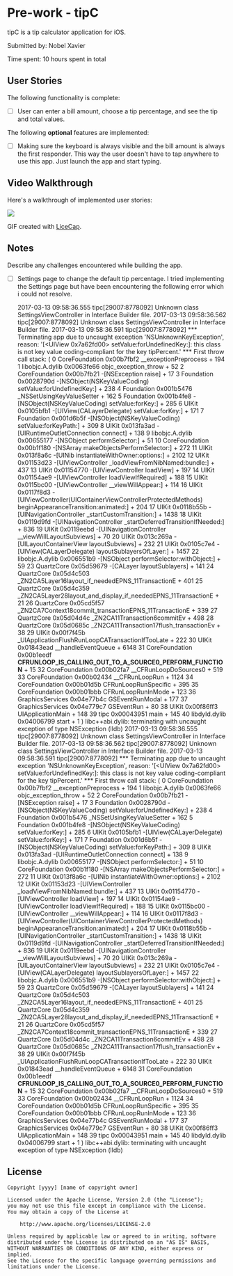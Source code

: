 # Pre-work - tipC

tipC is a tip calculator application for iOS.

Submitted by: Nobel Xavier

Time spent: 10 hours spent in total

## User Stories

The following functionality is complete:

* [ ] User can enter a bill amount, choose a tip percentage, and see the tip and total values.


The following **optional** features are implemented:
* [ ] Making sure the keyboard is always visible and the bill amount is always the first responder. This way the user doesn't have to tap anywhere to use this app. Just launch the app and start typing.


## Video Walkthrough 

Here's a walkthrough of implemented user stories:

![](tipC/TipC_Recording.gif)

GIF created with [LiceCap](http://www.cockos.com/licecap/).

## Notes

Describe any challenges encountered while building the app.
* [ ] Settings page to change the default tip percentage.
  I tried implementing the Settings page but have been encountering the following error which i could not resolve.
  
  2017-03-13 09:58:36.555 tipc[29007:8778092] Unknown class SettingsViewController in Interface Builder file.
2017-03-13 09:58:36.562 tipc[29007:8778092] Unknown class SettingsViewController in Interface Builder file.
2017-03-13 09:58:36.591 tipc[29007:8778092] *** Terminating app due to uncaught exception 'NSUnknownKeyException', reason: '[<UIView 0x7a62fd00> setValue:forUndefinedKey:]: this class is not key value coding-compliant for the key tipPercent.'
*** First throw call stack:
(
	0   CoreFoundation                      0x00b7fbf2 __exceptionPreprocess + 194
	1   libobjc.A.dylib                     0x0063fe66 objc_exception_throw + 52
	2   CoreFoundation                      0x00b7fb21 -[NSException raise] + 17
	3   Foundation                          0x0028790d -[NSObject(NSKeyValueCoding) setValue:forUndefinedKey:] + 238
	4   Foundation                          0x001b5476 _NSSetUsingKeyValueSetter + 162
	5   Foundation                          0x001b4fe8 -[NSObject(NSKeyValueCoding) setValue:forKey:] + 285
	6   UIKit                               0x0105bfb1 -[UIView(CALayerDelegate) setValue:forKey:] + 171
	7   Foundation                          0x001d6b5f -[NSObject(NSKeyValueCoding) setValue:forKeyPath:] + 309
	8   UIKit                               0x013fa3ad -[UIRuntimeOutletConnection connect] + 138
	9   libobjc.A.dylib                     0x00655177 -[NSObject performSelector:] + 51
	10  CoreFoundation                      0x00b1f180 -[NSArray makeObjectsPerformSelector:] + 272
	11  UIKit                               0x013f8a6c -[UINib instantiateWithOwner:options:] + 2102
	12  UIKit                               0x01153d23 -[UIViewController _loadViewFromNibNamed:bundle:] + 437
	13  UIKit                               0x01154770 -[UIViewController loadView] + 197
	14  UIKit                               0x01154ae9 -[UIViewController loadViewIfRequired] + 188
	15  UIKit                               0x0115bc00 -[UIViewController __viewWillAppear:] + 114
	16  UIKit                               0x0117f8d3 -[UIViewController(UIContainerViewControllerProtectedMethods) beginAppearanceTransition:animated:] + 204
	17  UIKit                               0x0118b55b -[UINavigationController _startCustomTransition:] + 1438
	18  UIKit                               0x0119d9fd -[UINavigationController _startDeferredTransitionIfNeeded:] + 836
	19  UIKit                               0x0119eebd -[UINavigationController __viewWillLayoutSubviews] + 70
	20  UIKit                               0x013c269a -[UILayoutContainerView layoutSubviews] + 232
	21  UIKit                               0x0105c7e4 -[UIView(CALayerDelegate) layoutSublayersOfLayer:] + 1457
	22  libobjc.A.dylib                     0x006551b9 -[NSObject performSelector:withObject:] + 59
	23  QuartzCore                          0x05d59679 -[CALayer layoutSublayers] + 141
	24  QuartzCore                          0x05d4c503 _ZN2CA5Layer16layout_if_neededEPNS_11TransactionE + 401
	25  QuartzCore                          0x05d4c359 _ZN2CA5Layer28layout_and_display_if_neededEPNS_11TransactionE + 21
	26  QuartzCore                          0x05cd5f57 _ZN2CA7Context18commit_transactionEPNS_11TransactionE + 339
	27  QuartzCore                          0x05d04d4c _ZN2CA11Transaction6commitEv + 498
	28  QuartzCore                          0x05d0685c _ZN2CA11Transaction17flush_transactionEv + 38
	29  UIKit                               0x00f7f45b _UIApplicationFlushRunLoopCATransactionIfTooLate + 222
	30  UIKit                               0x01843ead __handleEventQueue + 6148
	31  CoreFoundation                      0x00b1eedf __CFRUNLOOP_IS_CALLING_OUT_TO_A_SOURCE0_PERFORM_FUNCTION__ + 15
	32  CoreFoundation                      0x00b02fa7 __CFRunLoopDoSources0 + 519
	33  CoreFoundation                      0x00b02434 __CFRunLoopRun + 1124
	34  CoreFoundation                      0x00b01d5b CFRunLoopRunSpecific + 395
	35  CoreFoundation                      0x00b01bbb CFRunLoopRunInMode + 123
	36  GraphicsServices                    0x04e77b4c GSEventRunModal + 177
	37  GraphicsServices                    0x04e779c7 GSEventRun + 80
	38  UIKit                               0x00f86ff3 UIApplicationMain + 148
	39  tipc                                0x00043951 main + 145
	40  libdyld.dylib                       0x04006799 start + 1
)
libc++abi.dylib: terminating with uncaught exception of type NSException
(lldb) 2017-03-13 09:58:36.555 tipc[29007:8778092] Unknown class SettingsViewController in Interface Builder file.
2017-03-13 09:58:36.562 tipc[29007:8778092] Unknown class SettingsViewController in Interface Builder file.
2017-03-13 09:58:36.591 tipc[29007:8778092] *** Terminating app due to uncaught exception 'NSUnknownKeyException', reason: '[<UIView 0x7a62fd00> setValue:forUndefinedKey:]: this class is not key value coding-compliant for the key tipPercent.'
*** First throw call stack:
(
	0   CoreFoundation                      0x00b7fbf2 __exceptionPreprocess + 194
	1   libobjc.A.dylib                     0x0063fe66 objc_exception_throw + 52
	2   CoreFoundation                      0x00b7fb21 -[NSException raise] + 17
	3   Foundation                          0x0028790d -[NSObject(NSKeyValueCoding) setValue:forUndefinedKey:] + 238
	4   Foundation                          0x001b5476 _NSSetUsingKeyValueSetter + 162
	5   Foundation                          0x001b4fe8 -[NSObject(NSKeyValueCoding) setValue:forKey:] + 285
	6   UIKit                               0x0105bfb1 -[UIView(CALayerDelegate) setValue:forKey:] + 171
	7   Foundation                          0x001d6b5f -[NSObject(NSKeyValueCoding) setValue:forKeyPath:] + 309
	8   UIKit                               0x013fa3ad -[UIRuntimeOutletConnection connect] + 138
	9   libobjc.A.dylib                     0x00655177 -[NSObject performSelector:] + 51
	10  CoreFoundation                      0x00b1f180 -[NSArray makeObjectsPerformSelector:] + 272
	11  UIKit                               0x013f8a6c -[UINib instantiateWithOwner:options:] + 2102
	12  UIKit                               0x01153d23 -[UIViewController _loadViewFromNibNamed:bundle:] + 437
	13  UIKit                               0x01154770 -[UIViewController loadView] + 197
	14  UIKit                               0x01154ae9 -[UIViewController loadViewIfRequired] + 188
	15  UIKit                               0x0115bc00 -[UIViewController __viewWillAppear:] + 114
	16  UIKit                               0x0117f8d3 -[UIViewController(UIContainerViewControllerProtectedMethods) beginAppearanceTransition:animated:] + 204
	17  UIKit                               0x0118b55b -[UINavigationController _startCustomTransition:] + 1438
	18  UIKit                               0x0119d9fd -[UINavigationController _startDeferredTransitionIfNeeded:] + 836
	19  UIKit                               0x0119eebd -[UINavigationController __viewWillLayoutSubviews] + 70
	20  UIKit                               0x013c269a -[UILayoutContainerView layoutSubviews] + 232
	21  UIKit                               0x0105c7e4 -[UIView(CALayerDelegate) layoutSublayersOfLayer:] + 1457
	22  libobjc.A.dylib                     0x006551b9 -[NSObject performSelector:withObject:] + 59
	23  QuartzCore                          0x05d59679 -[CALayer layoutSublayers] + 141
	24  QuartzCore                          0x05d4c503 _ZN2CA5Layer16layout_if_neededEPNS_11TransactionE + 401
	25  QuartzCore                          0x05d4c359 _ZN2CA5Layer28layout_and_display_if_neededEPNS_11TransactionE + 21
	26  QuartzCore                          0x05cd5f57 _ZN2CA7Context18commit_transactionEPNS_11TransactionE + 339
	27  QuartzCore                          0x05d04d4c _ZN2CA11Transaction6commitEv + 498
	28  QuartzCore                          0x05d0685c _ZN2CA11Transaction17flush_transactionEv + 38
	29  UIKit                               0x00f7f45b _UIApplicationFlushRunLoopCATransactionIfTooLate + 222
	30  UIKit                               0x01843ead __handleEventQueue + 6148
	31  CoreFoundation                      0x00b1eedf __CFRUNLOOP_IS_CALLING_OUT_TO_A_SOURCE0_PERFORM_FUNCTION__ + 15
	32  CoreFoundation                      0x00b02fa7 __CFRunLoopDoSources0 + 519
	33  CoreFoundation                      0x00b02434 __CFRunLoopRun + 1124
	34  CoreFoundation                      0x00b01d5b CFRunLoopRunSpecific + 395
	35  CoreFoundation                      0x00b01bbb CFRunLoopRunInMode + 123
	36  GraphicsServices                    0x04e77b4c GSEventRunModal + 177
	37  GraphicsServices                    0x04e779c7 GSEventRun + 80
	38  UIKit                               0x00f86ff3 UIApplicationMain + 148
	39  tipc                                0x00043951 main + 145
	40  libdyld.dylib                       0x04006799 start + 1
)
libc++abi.dylib: terminating with uncaught exception of type NSException
(lldb) 

## License

    Copyright [yyyy] [name of copyright owner]

    Licensed under the Apache License, Version 2.0 (the "License");
    you may not use this file except in compliance with the License.
    You may obtain a copy of the License at

        http://www.apache.org/licenses/LICENSE-2.0

    Unless required by applicable law or agreed to in writing, software
    distributed under the License is distributed on an "AS IS" BASIS,
    WITHOUT WARRANTIES OR CONDITIONS OF ANY KIND, either express or implied.
    See the License for the specific language governing permissions and
    limitations under the License.
